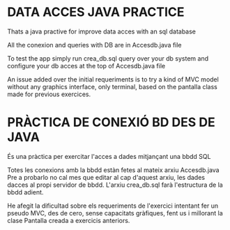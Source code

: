 # DATA ACCES JAVA PRACTICE
Thats a java practive for improve data acces with an sql database

All the conexion and queries with DB are in Accesdb.java file

To test the app simply run crea_db.sql query over your db system and configure your db acces at the top of Accesdb.java file

An issue added over the initial requeriments is to try a kind of MVC model without any graphics interface, only terminal, based on the pantalla class made for previous exercices.

# PRÀCTICA DE CONEXIÓ BD DES DE JAVA
És una pràctica per exercitar l'acces a dades mitjançant una bbdd SQL

Totes les conexions amb la bbdd estàn fetes al mateix arxiu Accesdb.java
Pre a probarlo no cal mes que editar al cap d'aquest arxiu, les dades dacces al propi servidor de bbdd.
L'arxiu crea_db.sql farà l'estructura de la bbdd adient.

He afegit la dificultad sobre els requeriments de l'exercici intentant fer un pseudo MVC, des de cero, sense capacitats gràfiques, fent us i millorant la clase Pantalla creada a exercicis anteriors.

